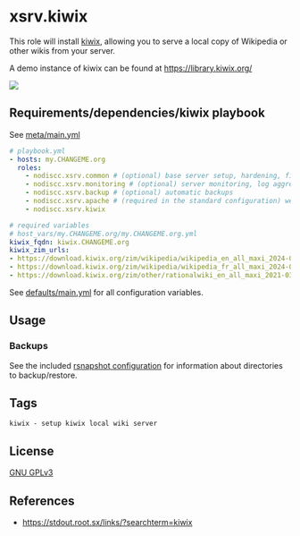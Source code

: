 # xsrv.kiwix

This role will install [kiwix](https://kiwix.org/), allowing you to serve a local copy of Wikipedia or other wikis from your server.

A demo instance of kiwix can be found at https://library.kiwix.org/

[![](https://gitlab.com/nodiscc/toolbox/-/raw/master/DOC/SCREENSHOTS/kiwix2.png)](https://gitlab.com/nodiscc/toolbox/-/raw/master/DOC/SCREENSHOTS/kiwix2.png)


## Requirements/dependencies/kiwix playbook

See [meta/main.yml](meta/main.yml)

```yaml
# playbook.yml
- hosts: my.CHANGEME.org
  roles:
    - nodiscc.xsrv.common # (optional) base server setup, hardening, firewall, bruteforce prevention
    - nodiscc.xsrv.monitoring # (optional) server monitoring, log aggregation
    - nodiscc.xsrv.backup # (optional) automatic backups
    - nodiscc.xsrv.apache # (required in the standard configuration) webserver/reverse proxy, SSL certificates
    - nodiscc.xsrv.kiwix

# required variables
# host_vars/my.CHANGEME.org/my.CHANGEME.org.yml
kiwix_fqdn: kiwix.CHANGEME.org
kiwix_zim_urls:
- https://download.kiwix.org/zim/wikipedia/wikipedia_en_all_maxi_2024-01.zim # 109GB, full english wikipedia
- https://download.kiwix.org/zim/wikipedia/wikipedia_fr_all_maxi_2024-05.zim # 37GB, full french wikipedia
- https://download.kiwix.org/zim/other/rationalwiki_en_all_maxi_2021-03.zim #116MB, rationalwiki.org
```

See [defaults/main.yml](defaults/main.yml) for all configuration variables.


## Usage


### Backups

See the included [rsnapshot configuration](templates/etc_rsnapshot.d_kiwix.conf.j2) for information about directories to backup/restore.

## Tags

<!--BEGIN TAGS LIST-->
```
kiwix - setup kiwix local wiki server
```
<!--END TAGS LIST-->


## License

[GNU GPLv3](../../LICENSE)


## References

- https://stdout.root.sx/links/?searchterm=kiwix
